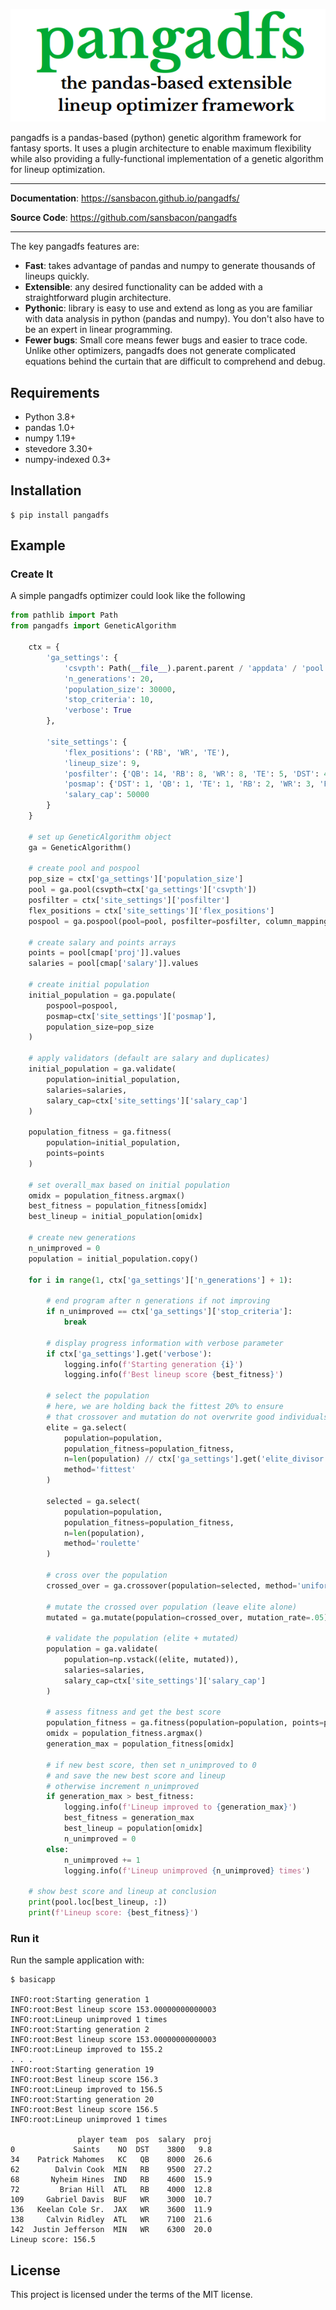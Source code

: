 ![pangadfs](img/pangadfs.png)

pangadfs is a pandas-based (python) genetic algorithm framework for fantasy sports. It uses a plugin architecture to enable maximum flexibility while also providing a fully-functional implementation of a genetic algorithm for lineup optimization.

---

**Documentation**: <a href="https://sansbacon.github.io/pangadfs/">https://sansbacon.github.io/pangadfs/</a>

**Source Code**: <a href="https://github.com/sansbacon/pangadfs" target="_blank">https://github.com/sansbacon/pangadfs</a>

---

The key pangadfs features are:

* **Fast**: takes advantage of pandas and numpy to generate thousands of lineups quickly.
* **Extensible**: any desired functionality can be added with a straightforward plugin architecture.
* **Pythonic**: library is easy to use and extend as long as you are familiar with data analysis in python (pandas and numpy). You don't also have to be an expert in linear programming.
* **Fewer bugs**: Small core means fewer bugs and easier to trace code. Unlike other optimizers, pangadfs does not generate complicated equations behind the curtain that are difficult to comprehend and debug.


## Requirements

* Python 3.8+
* pandas 1.0+
* numpy 1.19+
* stevedore 3.30+
* numpy-indexed 0.3+


## Installation

<div class="termy">

```console
$ pip install pangadfs

```

</div>

## Example

### Create It

A simple pangadfs optimizer could look like the following

```Python
from pathlib import Path
from pangadfs import GeneticAlgorithm

	ctx = {
		'ga_settings': {
			'csvpth': Path(__file__).parent.parent / 'appdata' / 'pool.csv',
			'n_generations': 20,
			'population_size': 30000,
			'stop_criteria': 10,
			'verbose': True
		},

		'site_settings': {
			'flex_positions': ('RB', 'WR', 'TE'),
			'lineup_size': 9,
			'posfilter': {'QB': 14, 'RB': 8, 'WR': 8, 'TE': 5, 'DST': 4, 'FLEX': 8},
			'posmap': {'DST': 1, 'QB': 1, 'TE': 1, 'RB': 2, 'WR': 3, 'FLEX': 7},
			'salary_cap': 50000
		}
	}

	# set up GeneticAlgorithm object
	ga = GeneticAlgorithm()
	
	# create pool and pospool
	pop_size = ctx['ga_settings']['population_size']
	pool = ga.pool(csvpth=ctx['ga_settings']['csvpth'])
	posfilter = ctx['site_settings']['posfilter']
	flex_positions = ctx['site_settings']['flex_positions']
	pospool = ga.pospool(pool=pool, posfilter=posfilter, column_mapping={}, flex_positions=flex_positions)

	# create salary and points arrays
	points = pool[cmap['proj']].values
	salaries = pool[cmap['salary']].values
	
	# create initial population
	initial_population = ga.populate(
		pospool=pospool, 
		posmap=ctx['site_settings']['posmap'], 
		population_size=pop_size
	)

	# apply validators (default are salary and duplicates)
	initial_population = ga.validate(
		population=initial_population, 
		salaries=salaries,
		salary_cap=ctx['site_settings']['salary_cap']
	)

	population_fitness = ga.fitness(
		population=initial_population, 
		points=points
	)

	# set overall_max based on initial population
	omidx = population_fitness.argmax()
	best_fitness = population_fitness[omidx]
	best_lineup = initial_population[omidx]

	# create new generations
	n_unimproved = 0
	population = initial_population.copy()

	for i in range(1, ctx['ga_settings']['n_generations'] + 1):

		# end program after n generations if not improving
		if n_unimproved == ctx['ga_settings']['stop_criteria']:
			break

		# display progress information with verbose parameter
		if ctx['ga_settings'].get('verbose'):
			logging.info(f'Starting generation {i}')
			logging.info(f'Best lineup score {best_fitness}')

		# select the population
		# here, we are holding back the fittest 20% to ensure
		# that crossover and mutation do not overwrite good individuals
		elite = ga.select(
			population=population, 
			population_fitness=population_fitness, 
			n=len(population) // ctx['ga_settings'].get('elite_divisor', 5),
			method='fittest'
		)

		selected = ga.select(
			population=population, 
			population_fitness=population_fitness, 
			n=len(population),
			method='roulette'
		)

		# cross over the population
		crossed_over = ga.crossover(population=selected, method='uniform')

		# mutate the crossed over population (leave elite alone)
		mutated = ga.mutate(population=crossed_over, mutation_rate=.05)

		# validate the population (elite + mutated)
		population = ga.validate(
			population=np.vstack((elite, mutated)), 
			salaries=salaries, 
			salary_cap=ctx['site_settings']['salary_cap']
		)
		
		# assess fitness and get the best score
		population_fitness = ga.fitness(population=population, points=points)
		omidx = population_fitness.argmax()
		generation_max = population_fitness[omidx]
	
		# if new best score, then set n_unimproved to 0
		# and save the new best score and lineup
		# otherwise increment n_unimproved
		if generation_max > best_fitness:
			logging.info(f'Lineup improved to {generation_max}')
			best_fitness = generation_max
			best_lineup = population[omidx]
			n_unimproved = 0
		else:
			n_unimproved += 1
			logging.info(f'Lineup unimproved {n_unimproved} times')

	# show best score and lineup at conclusion
	print(pool.loc[best_lineup, :])
	print(f'Lineup score: {best_fitness}')
```

### Run it

Run the sample application with:

<div class="termy">

```console
$ basicapp

INFO:root:Starting generation 1
INFO:root:Best lineup score 153.00000000000003
INFO:root:Lineup unimproved 1 times
INFO:root:Starting generation 2
INFO:root:Best lineup score 153.00000000000003
INFO:root:Lineup improved to 155.2
. . . 
INFO:root:Starting generation 19
INFO:root:Best lineup score 156.3
INFO:root:Lineup improved to 156.5
INFO:root:Starting generation 20
INFO:root:Best lineup score 156.5
INFO:root:Lineup unimproved 1 times

               player team  pos  salary  proj
0             Saints    NO  DST    3800   9.8
34    Patrick Mahomes   KC   QB    8000  26.6
62        Dalvin Cook  MIN   RB    9500  27.2
68       Nyheim Hines  IND   RB    4600  15.9
72         Brian Hill  ATL   RB    4000  12.8
109     Gabriel Davis  BUF   WR    3000  10.7
136   Keelan Cole Sr.  JAX   WR    3600  11.9
138     Calvin Ridley  ATL   WR    7100  21.6
142  Justin Jefferson  MIN   WR    6300  20.0
Lineup score: 156.5
```
</div>

## License

This project is licensed under the terms of the MIT license.